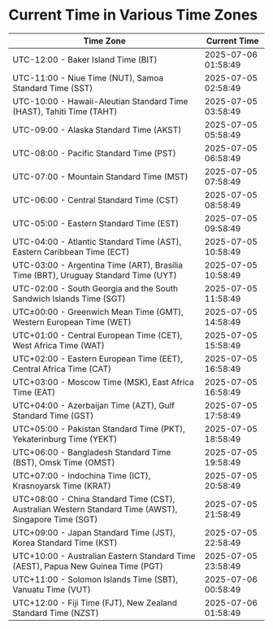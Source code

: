 # Current Time in Various Time Zones

| Time Zone | Current Time |
|-----------|--------------|
| UTC-12:00 - Baker Island Time (BIT) | 2025-07-06 01:58:49 |
| UTC-11:00 - Niue Time (NUT), Samoa Standard Time (SST) | 2025-07-05 02:58:49 |
| UTC-10:00 - Hawaii-Aleutian Standard Time (HAST), Tahiti Time (TAHT) | 2025-07-05 03:58:49 |
| UTC-09:00 - Alaska Standard Time (AKST) | 2025-07-05 05:58:49 |
| UTC-08:00 - Pacific Standard Time (PST) | 2025-07-05 06:58:49 |
| UTC-07:00 - Mountain Standard Time (MST) | 2025-07-05 07:58:49 |
| UTC-06:00 - Central Standard Time (CST) | 2025-07-05 08:58:49 |
| UTC-05:00 - Eastern Standard Time (EST) | 2025-07-05 09:58:49 |
| UTC-04:00 - Atlantic Standard Time (AST), Eastern Caribbean Time (ECT) | 2025-07-05 10:58:49 |
| UTC-03:00 - Argentina Time (ART), Brasília Time (BRT), Uruguay Standard Time (UYT) | 2025-07-05 10:58:49 |
| UTC-02:00 - South Georgia and the South Sandwich Islands Time (SGT) | 2025-07-05 11:58:49 |
| UTC±00:00 - Greenwich Mean Time (GMT), Western European Time (WET) | 2025-07-05 14:58:49 |
| UTC+01:00 - Central European Time (CET), West Africa Time (WAT) | 2025-07-05 15:58:49 |
| UTC+02:00 - Eastern European Time (EET), Central Africa Time (CAT) | 2025-07-05 16:58:49 |
| UTC+03:00 - Moscow Time (MSK), East Africa Time (EAT) | 2025-07-05 16:58:49 |
| UTC+04:00 - Azerbaijan Time (AZT), Gulf Standard Time (GST) | 2025-07-05 17:58:49 |
| UTC+05:00 - Pakistan Standard Time (PKT), Yekaterinburg Time (YEKT) | 2025-07-05 18:58:49 |
| UTC+06:00 - Bangladesh Standard Time (BST), Omsk Time (OMST) | 2025-07-05 19:58:49 |
| UTC+07:00 - Indochina Time (ICT), Krasnoyarsk Time (KRAT) | 2025-07-05 20:58:49 |
| UTC+08:00 - China Standard Time (CST), Australian Western Standard Time (AWST), Singapore Time (SGT) | 2025-07-05 21:58:49 |
| UTC+09:00 - Japan Standard Time (JST), Korea Standard Time (KST) | 2025-07-05 22:58:49 |
| UTC+10:00 - Australian Eastern Standard Time (AEST), Papua New Guinea Time (PGT) | 2025-07-05 23:58:49 |
| UTC+11:00 - Solomon Islands Time (SBT), Vanuatu Time (VUT) | 2025-07-06 00:58:49 |
| UTC+12:00 - Fiji Time (FJT), New Zealand Standard Time (NZST) | 2025-07-06 01:58:49 |
